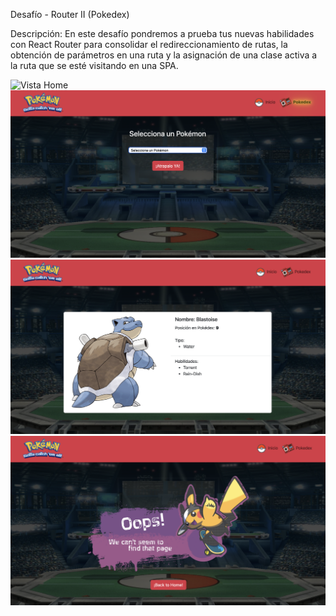 Desafío - Router II (Pokedex)

Descripción:
En este desafío pondremos a prueba tus nuevas habilidades con React Router para consolidar el redireccionamiento de rutas, la obtención de parámetros en una ruta y la asignación de una clase activa a la ruta que se esté visitando en una SPA.

![Vista Home](src/assets/readme/Home.png)
![Vista Pokedex](src/assets/readme/Pokedex.png)
![Vista Pokemon](src/assets/readme/pokemon.png)
![Vista Error 404](src/assets/readme/error.png)